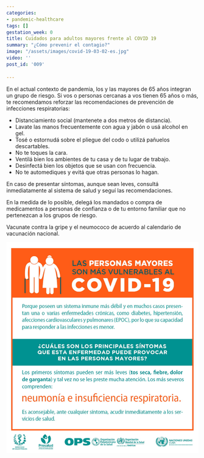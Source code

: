 ```yaml
---
categories:
- pandemic-healthcare
tags: []
gestation_week: 0
title: Cuidados para adultos mayores frente al COVID 19
summary: "¿Cómo prevenir el contagio?"
image: "/assets/images/covid-19-03-02-es.jpg"
video: ''
post_id: '009'

---
```

En el actual contexto de pandemia, los y las mayores de 65 años integran un grupo de riesgo. Si vos o personas cercanas a vos tienen 65 años o más, te recomendamos reforzar las recomendaciones de prevención de infecciones respiratorias:

* Distanciamiento social (mantenete a dos metros de distancia).
* Lavate las manos frecuentemente con agua y jabón o usá alcohol en gel.
* Tosé o estornudá sobre el pliegue del codo o utilizá pañuelos descartables.
* No te toques la cara.
* Ventilá bien los ambientes de tu casa y de tu lugar de trabajo.
* Desinfectá bien los objetos que se usan con frecuencia.
* No te automediques y evitá que otras personas lo hagan.

En caso de presentar síntomas, aunque sean leves, consultá inmediatamente al sistema de salud y seguí las recomendaciones.

En la medida de lo posible, delegá los mandados o compra de medicamentos a personas de confianza o de tu entorno familiar que no pertenezcan a los grupos de riesgo.

Vacunate contra la gripe y el neumococo de acuerdo al calendario de vacunación nacional.

![](/assets/images/por-que-personas-mayores-son-mas-vulnerables.jpg)